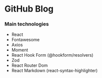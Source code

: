 # GitHub Blog
### Main technologies

- React
- Fontawesome
- Axios
- Moment
- React Hook Form (@hookform/resolvers)
- Zod
- React Router Dom
- React Markdown (react-syntax-highlighter)
